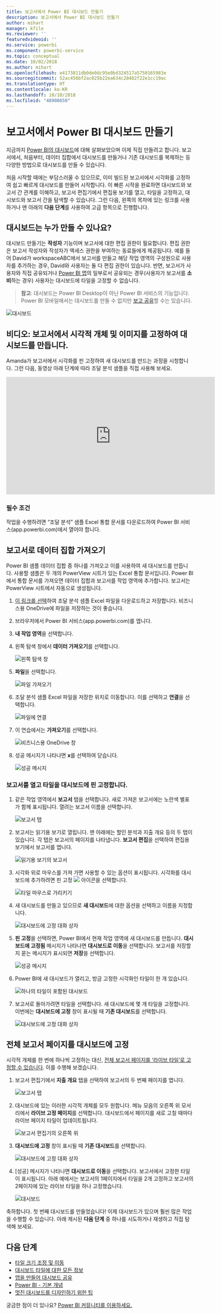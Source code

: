 ```yaml
---
title: 보고서에서 Power BI 대시보드 만들기
description: 보고서에서 Power BI 대시보드 만들기
author: mihart
manager: kfile
ms.reviewer: ''
featuredvideoid: ''
ms.service: powerbi
ms.component: powerbi-service
ms.topic: conceptual
ms.date: 10/02/2018
ms.author: mihart
ms.openlocfilehash: e4173811db0de0dc95e0bd324517a5750165983e
ms.sourcegitcommit: 52ac456bf2ac025b22ea634c28482f22e1cc19ac
ms.translationtype: HT
ms.contentlocale: ko-KR
ms.lasthandoff: 10/10/2018
ms.locfileid: "48908650"
---
```

# <a name="create-a-power-bi-dashboard-from-a-report"></a>보고서에서 Power BI 대시보드 만들기
지금까지 [Power BI의 대시보드](service-dashboards.md)에 대해 살펴보았으며 이제 직접 만들려고 합니다. 보고서에서, 처음부터, 데이터 집합에서 대시보드를 만들거나 기존 대시보드를 복제하는 등 다양한 방법으로 대시보드를 만들 수 있습니다.  

처음 시작할 때에는 부담스러울 수 있으므로, 이미 빌드된 보고서에서 시각화를 고정하여 쉽고 빠르게 대시보드를 만들어 시작합니다. 이 빠른 시작을 완료하면 대시보드와 보고서 간 관계를 이해하고, 보고서 편집기에서 편집용 보기를 열고, 타일을 고정하고, 대시보드와 보고서 간을 탐색할 수 있습니다. 그런 다음, 왼쪽의 목차에 있는 링크를 사용하거나 맨 아래의 **다음 단계**를 사용하여 고급 항목으로 진행합니다.

## <a name="who-can-create-a-dashboard"></a>대시보드는 누가 만들 수 있나요?
대시보드 만들기는 **작성자** 기능이며 보고서에 대한 편집 권한이 필요합니다. 편집 권한은 보고서 작성자와 작성자가 액세스 권한을 부여하는 동료들에게 제공됩니다. 예를 들어 David가 workspaceABC에서 보고서를 만들고 해당 작업 영역의 구성원으로 사용자를 추가하는 경우, David와 사용자는 둘 다 편집 권한이 있습니다. 반면, 보고서가 사용자와 직접 공유되거나 [Power BI 앱](service-create-distribute-apps.md)의 일부로서 공유되는 경우(사용자가 보고서를 **소비**하는 경우) 사용자는 대시보드에 타일을 고정할 수 없습니다.

> **참고**: 대시보드는 Power BI Desktop이 아닌 Power BI 서비스의 기능입니다. Power BI 모바일에서는 대시보드를 만들 수 없지만 [보고 공유](consumer/mobile/mobile-apps-view-dashboard.md)할 수는 있습니다.
>
> 

![대시보드](media/service-dashboard-create/power-bi-completed-dashboard-small.png)

## <a name="video-create-a-dashboard-by-pinning-visuals-and-images-from-a-report"></a>비디오: 보고서에서 시각적 개체 및 이미지를 고정하여 대시보드를 만듭니다.
Amanda가 보고서에서 시각화를 핀 고정하여 새 대시보드를 만드는 과정을 시청합니다. 그런 다음, 동영상 아래 단계에 따라 조달 분석 샘플을 직접 사용해 보세요.

<iframe width="560" height="315" src="https://www.youtube.com/embed/lJKgWnvl6bQ" frameborder="0" allowfullscreen></iframe>

### <a name="prerequisites"></a>필수 조건
작업을 수행하려면 “조달 분석” 샘플 Excel 통합 문서를 다운로드하여 Power BI 서비스(app.powerbi.com)에서 열어야 합니다.

## <a name="import-a-dataset-with-a-report"></a>보고서로 데이터 집합 가져오기
Power BI 샘플 데이터 집합 중 하나를 가져오고 이를 사용하여 새 대시보드를 만듭니다. 사용할 샘플은 두 개의 PowerView 시트가 있는 Excel 통합 문서입니다. Power BI에서 통합 문서를 가져오면 데이터 집합과 보고서를 작업 영역에 추가합니다.  보고서는 PowerView 시트에서 자동으로 생성됩니다.

1. [이 링크를 선택](http://go.microsoft.com/fwlink/?LinkId=529784)하여 조달 분석 샘플 Excel 파일을 다운로드하고 저장합니다. 비즈니스용 OneDrive에 파일을 저장하는 것이 좋습니다.
2. 브라우저에서 Power BI 서비스(app.powerbi.com)를 엽니다.
3. **내 작업 영역**을 선택합니다.
4. 왼쪽 탐색 창에서 **데이터 가져오기**를 선택합니다.

    ![왼쪽 탐색 창](media/service-dashboard-create/power-bi-get-data3.png)
5. **파일**을 선택합니다.

   ![파일 가져오기](media/service-dashboard-create/power-bi-select-files.png)
6. 조달 분석 샘플 Excel 파일을 저장한 위치로 이동합니다. 이를 선택하고 **연결**을 선택합니다.

   ![파일에 연결](media/service-dashboard-create/power-bi-connectnew.png)
7. 이 연습에서는 **가져오기**를 선택합니다.

    ![비즈니스용 OneDrive 창](media/service-dashboard-create/power-bi-import.png)
8. 성공 메시지가 나타나면 **x**를 선택하여 닫습니다.

   ![성공 메시지](media/service-dashboard-create/power-bi-view-datasetnew.png)

### <a name="open-the-report-and-pin-some-tiles-to-a-dashboard"></a>보고서를 열고 타일을 대시보드에 핀 고정합니다.
1. 같은 작업 영역에서 **보고서** 탭을 선택합니다. 새로 가져온 보고서에는 노란색 별표가 함께 표시됩니다. 열려는 보고서 이름을 선택합니다.

    ![보고서 탭](media/service-dashboard-create/power-bi-reports.png)
2. 보고서는 읽기용 보기로 열립니다. 맨 아래에는 할인 분석과 지출 개요 등의 두 탭이 있습니다. 각 탭은 보고서의 페이지를 나타냅니다.
    **보고서 편집**을 선택하여 편집용 보기에서 보고서를 엽니다.

    ![읽기용 보기의 보고서](media/service-dashboard-create/power-bi-reading-view.png)
3. 시각화 위로 마우스를 가져 가면 사용할 수 있는 옵션이 표시됩니다. 시각화를 대시보드에 추가하려면 핀 고정 ![](media/service-dashboard-create/power-bi-pin-icon.png) 아이콘을 선택합니다.

    ![타일 마우스로 가리키기](media/service-dashboard-create/power-bi-hover.png)
4. 새 대시보드를 만들고 있으므로 **새 대시보드**에 대한 옵션을 선택하고 이름을 지정합니다.

   ![대시보드에 고정 대화 상자](media/service-dashboard-create/power-bi-pin-tile.png)
5. **핀 고정**을 선택하면, Power BI에서 현재 작업 영역에 새 대시보드를 만듭니다. **대시보드에 고정됨** 메시지가 나타나면 **대시보드로 이동**을 선택합니다. 보고서를 저장할지 묻는 메시지가 표시되면 **저장**을 선택합니다.

     ![성공 메시지](media/service-dashboard-create/power-bi-pin-success.png)
6. Power BI에 새 대시보드가 열리고, 방금 고정한 시각화인 타일이 한 개 있습니다.

   ![하나의 타일이 포함된 대시보드](media/service-dashboard-create/power-bi-pinned.png)
7. 보고서로 돌아가려면 타일을 선택합니다. 새 대시보드에 몇 개 타일을 고정합니다. 이번에는 **대시보드에 고정** 창이 표시될 때 **기존 대시보드**를 선택합니다.  

   ![대시보드에 고정 대화 상자](media/service-dashboard-create/power-bi-existing-dashboard.png)

## <a name="pin-an-entire-report-page-to-the-dashboard"></a>전체 보고서 페이지를 대시보드에 고정
시각적 개체를 한 번에 하나씩 고정하는 대신, [전체 보고서 페이지를 ‘라이브 타일’로 고정할 수 있습니다](service-dashboard-pin-live-tile-from-report.md). 이를 수행해 보겠습니다.

1. 보고서 편집기에서 **지출 개요** 탭을 선택하여 보고서의 두 번째 페이지를 엽니다.

   ![보고서 탭](media/service-dashboard-create/power-bi-page-tab.png)

2. 대시보드에 있는 이러한 시각적 개체를 모두 원합니다.  메뉴 모음의 오른쪽 위 모서리에서 **라이브 고정 페이지**를 선택합니다. 대시보드에서 페이지를 새로 고칠 때마다 라이브 페이지 타일이 업데이트됩니다.

   ![보고서 편집기의 오른쪽 위](media/service-dashboard-create/power-bi-pin-live.png)

3. **대시보드에 고정** 창이 표시될 때 **기존 대시보드**를 선택합니다.

   ![대시보드에 고정 대화 상자](media/service-dashboard-create/power-bi-pin-live2.png)

4. [성공] 메시지가 나타나면 **대시보드로 이동**을 선택합니다. 보고서에서 고정한 타일이 표시됩니다. 아래 예에서는 보고서의 1페이지에서 타일을 2개 고정하고 보고서의 2페이지에 있는 라이브 타일을 하나 고정했습니다.

   ![대시보드](media/service-dashboard-create/power-bi-dashboard.png)

축하합니다. 첫 번째 대시보드를 만들었습니다! 이제 대시보드가 있으며 훨씬 많은 작업을 수행할 수 있습니다.  아래 제시된 **다음 단계** 중 하나를 시도하거나 재생하고 직접 탐색해 보세요.   

## <a name="next-steps"></a>다음 단계
* [타일 크기 조정 및 이동](service-dashboard-edit-tile.md)
* [대시보드 타일에 대한 모든 정보](service-dashboard-tiles.md)
* [앱을 만들어 대시보드 공유](service-install-use-apps.md)
* [Power BI - 기본 개념](service-basic-concepts.md)
* [멋진 대시보드를 디자인하기 위한 팁](service-dashboards-design-tips.md)

궁금한 점이 더 있나요? [Power BI 커뮤니티를 이용하세요.](http://community.powerbi.com/)
